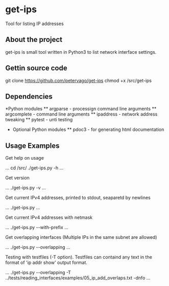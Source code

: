 # get-ips
Tool for listing IP addresses

## About the project

get-ips is small tool written in Python3 to list network interface settings.

## Gettin source code

git clone https://github.com/petervago/get-ips
chmod +x <workdir>/src/get-ips

## Dependencies

*Python modules
** argparse - processign command line arguments
** argcomplete - command line arguments
** ipaddress - network address tweaking
** pytest - unti testing

* Optional Python modules
** pdoc3 - for generating html documentation

## Usage Examples

Get help on usage

...
cd <workdir>/src/
./get-ips.py -h
...

Get version

...
./get-ips.py -v
...

Get current IPv4 addresses, printed to stdout, seaparetd by newlines

...
./get-ips.py
...

Get current IPv4 addresses with netmask

...
./get-ips.py --with-prefix
...

Get overlapping interfaces (Multiple IPs in the same subnet are allowed)

...
./get-ips.py --overlapping
...

Testing with testfiles (-T option). Testfiles can containd any text in the format of 'ip addr show' output format.

...
./get-ips.py --overlapping -T ../tests/reading_interfaces/examples/05_ip_add_overlaps.txt -dnfo
...

